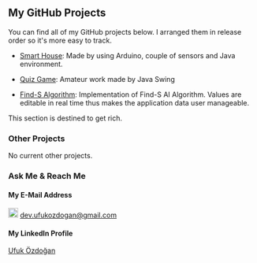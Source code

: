 ## My GitHub Projects

You can find all of my GitHub projects below. I arranged them in release order so it's more easy to track.

- [Smart House](https://github.com/ufukozdogan/akilli-evim): Made by using Arduino, couple of sensors and Java environment.

- [Quiz Game](https://github.com/ufukozdogan/java-swing-quizgame): Amateur work made by Java Swing

- [Find-S Algorithm](https://github.com/ufukozdogan/find-s): Implementation of Find-S AI Algorithm. Values are editable in real time thus makes the application data user manageable.

This section is destined to get rich.

### Other Projects

No current other projects.

### Ask Me & Reach Me

#### My E-Mail Address
<img src="https://upload.wikimedia.org/wikipedia/commons/thumb/5/52/Mail_iOS.svg/2000px-Mail_iOS.svg.png" alt="Mail Icon" width="20" height="20"> dev.ufukozdogan@gmail.com


#### My LinkedIn Profile
<div class="LI-profile-badge"  data-version="v1" data-size="medium" data-locale="tr_TR" data-type="vertical" data-theme="dark" data-vanity="ufukozdogan"><a class="LI-simple-link" href='https://tr.linkedin.com/in/ufukozdogan?trk=profile-badge'>Ufuk Özdoğan</a></div>
<script type="text/javascript" src="https://platform.linkedin.com/badges/js/profile.js" async defer></script>




